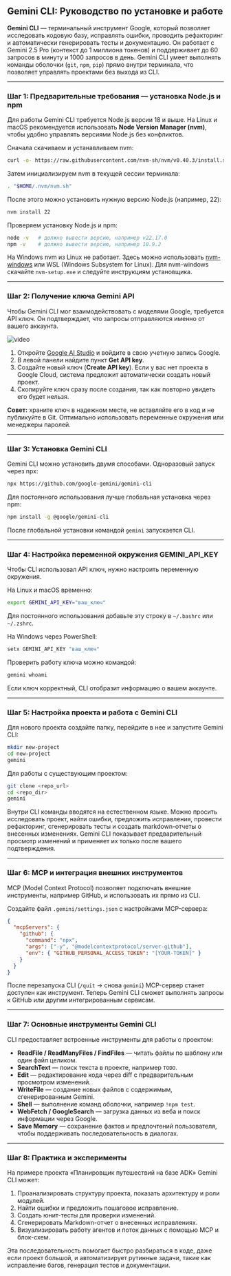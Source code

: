 ## Gemini CLI: Руководство по установке и работе

**Gemini CLI** — терминальный инструмент Google, который позволяет исследовать кодовую базу, исправлять ошибки, проводить рефакторинг и автоматически генерировать тесты и документацию. Он работает с Gemini 2.5 Pro (контекст до 1 миллиона токенов) и поддерживает до 60 запросов в минуту и 1000 запросов в день. Gemini CLI умеет выполнять команды оболочки (`git`, `npm`, `pip`) прямо внутри терминала, что позволяет управлять проектами без выхода из CLI.

---

### Шаг 1: Предварительные требования — установка Node.js и npm

Для работы Gemini CLI требуется Node.js версии 18 и выше. На Linux и macOS рекомендуется использовать **Node Version Manager (nvm)**, чтобы удобно управлять версиями Node.js без конфликтов.

Сначала скачиваем и устанавливаем nvm:

```bash
curl -o- https://raw.githubusercontent.com/nvm-sh/nvm/v0.40.3/install.sh | bash
```

Затем инициализируем nvm в текущей сессии терминала:

```bash
. "$HOME/.nvm/nvm.sh"
```

После этого можно установить нужную версию Node.js (например, 22):

```bash
nvm install 22
```

Проверяем установку Node.js и npm:

```bash
node -v   # должно вывести версию, например v22.17.0
npm -v    # должно вывести версию, например 10.9.2
```

На Windows nvm из Linux не работает. Здесь можно использовать [nvm-windows](https://github.com/coreybutler/nvm-windows) или WSL (Windows Subsystem for Linux). Для nvm-windows скачайте `nvm-setup.exe` и следуйте инструкциям установщика.

---

### Шаг 2: Получение ключа Gemini API

Чтобы Gemini CLI мог взаимодействовать с моделями Google, требуется API ключ. Он подтверждает, что запросы отправляются именно от вашего аккаунта.

![video](https://youtu.be/0vg0nmTyUqs)

1. Откройте [Google AI Studio](https://aistudio.google.com/) и войдите в свою учетную запись Google.
2. В левой панели найдите пункт **Get API key**.
3. Создайте новый ключ (**Create API key**). Если у вас нет проекта в Google Cloud, система предложит автоматически создать новый проект.
4. Скопируйте ключ сразу после создания, так как повторно увидеть его будет нельзя.

**Совет:** храните ключ в надежном месте, не вставляйте его в код и не публикуйте в Git. Оптимально использовать переменные окружения или менеджеры паролей.

---

### Шаг 3: Установка Gemini CLI

Gemini CLI можно установить двумя способами. Одноразовый запуск через npx:

```bash
npx https://github.com/google-gemini/gemini-cli
```

Для постоянного использования лучше глобальная установка через npm:

```bash
npm install -g @google/gemini-cli
```

После глобальной установки командой `gemini` запускается CLI.

---

### Шаг 4: Настройка переменной окружения GEMINI\_API\_KEY

Чтобы CLI использовал API ключ, нужно настроить переменную окружения.

На Linux и macOS временно:

```bash
export GEMINI_API_KEY="ваш_ключ"
```

Для постоянного использования добавьте эту строку в `~/.bashrc` или `~/.zshrc`.

На Windows через PowerShell:

```powershell
setx GEMINI_API_KEY "ваш_ключ"
```

Проверить работу ключа можно командой:

```bash
gemini whoami
```

Если ключ корректный, CLI отобразит информацию о вашем аккаунте.

---

### Шаг 5: Настройка проекта и работа с Gemini CLI

Для нового проекта создайте папку, перейдите в нее и запустите Gemini CLI:

```bash
mkdir new-project
cd new-project
gemini
```

Для работы с существующим проектом:

```bash
git clone <repo_url>
cd <repo_dir>
gemini
```

Внутри CLI команды вводятся на естественном языке. Можно просить исследовать проект, найти ошибки, предложить исправления, провести рефакторинг, сгенерировать тесты и создать markdown-отчеты о внесенных изменениях. Gemini CLI показывает предварительный просмотр изменений и применяет их только после вашего подтверждения.

---

### Шаг 6: MCP и интеграция внешних инструментов

MCP (Model Context Protocol) позволяет подключать внешние инструменты, например GitHub, и использовать их прямо из CLI.

Создайте файл `.gemini/settings.json` с настройками MCP-сервера:

```json
{
  "mcpServers": {
    "github": {
      "command": "npx",
      "args": ["-y", "@modelcontextprotocol/server-github"],
      "env": { "GITHUB_PERSONAL_ACCESS_TOKEN": "[YOUR-TOKEN]" }
    }
  }
}
```

После перезапуска CLI (`/quit` → снова `gemini`) MCP-сервер станет доступен как инструмент. Теперь Gemini CLI сможет выполнять запросы к GitHub или другим интегрированным сервисам.

---

### Шаг 7: Основные инструменты Gemini CLI

CLI предоставляет встроенные инструменты для работы с проектом:

* **ReadFile / ReadManyFiles / FindFiles** — читать файлы по шаблону или один файл целиком.
* **SearchText** — поиск текста в проекте, например `TODO`.
* **Edit** — редактирование кода через diff с предварительным просмотром изменений.
* **WriteFile** — создание новых файлов с содержимым, сгенерированным Gemini.
* **Shell** — выполнение команд оболочки, например `!npm test`.
* **WebFetch / GoogleSearch** — загрузка данных из веба и поиск информации через Google.
* **Save Memory** — сохранение фактов и предпочтений пользователя, чтобы поддерживать последовательность в диалогах.

---

### Шаг 8: Практика и эксперименты

На примере проекта «Планировщик путешествий на базе ADK» Gemini CLI может:

1. Проанализировать структуру проекта, показать архитектуру и роли модулей.
2. Найти ошибки и предложить пошаговое исправление.
3. Создать юнит-тесты для проверки изменений.
4. Сгенерировать Markdown-отчет о внесенных исправлениях.
5. Визуализировать работу агентов и поток данных с помощью MCP и блок-схем.

Эта последовательность помогает быстро разбираться в коде, даже если проект большой, и автоматизирует рутинные задачи, такие как исправление багов, генерация тестов и документации.

